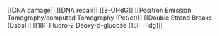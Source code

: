 [[DNA damage]]
[[DNA repair]]
[[8-OHdG]]
[[Positron Emission Tomography/computed Tomography (Pet/ct)]]
[[Double Strand Breaks (Dsbs)]]
[[18F Fluoro-2 Deoxy-d-glucose (18F -Fdg)]]
